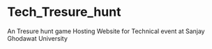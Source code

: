 # Tech_Tresure_hunt
An Tresure hunt game Hosting Website for Technical event at Sanjay Ghodawat University

